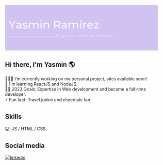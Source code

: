 
![Header](./yasmin_github_header.png)
## Hi there, I'm Yasmin 🌎
👩🏻‍💻 I’m currently working on my personal project, sites available soon! <br />
🌱 I'm learning ReactJS and NodeJS.<br />
🤞🏻  2023 Goals: Expertise in Web development and become a full-time developer.<br />
⚡ Fun fact: Travel junkie and chocolate fan.<br />

## Skills 
💻: JS / HTML / CSS

## Social media
[<img src='https://cdn.jsdelivr.net/npm/simple-icons@3.0.1/icons/linkedin.svg' alt='linkedin' height='20'>](https://www.linkedin.com/in/yasmín-ramírez-7153961a7/)  

